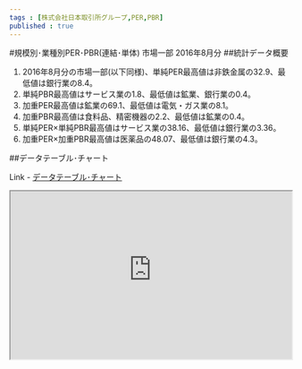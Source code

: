 ```yaml
--- 
tags : [株式会社日本取引所グループ,PER,PBR] 
published : true
---
```

#規模別･業種別PER･PBR(連結･単体) 市場一部 2016年8月分 
##統計データ概要
1. 2016年8月分の市場一部(以下同様)、単純PER最高値は非鉄金属の32.9、最低値は銀行業の8.4。
1. 単純PBR最高値はサービス業の1.8、最低値は鉱業、銀行業の0.4。
1. 加重PER最高値は鉱業の69.1、最低値は電気・ガス業の8.1。
1. 加重PBR最高値は食料品、精密機器の2.2、最低値は鉱業の0.4。
1. 単純PER×単純PBR最高値はサービス業の38.16、最低値は銀行業の3.36。
1. 加重PER×加重PBR最高値は医薬品の48.07、最低値は銀行業の4.3。

    
##データテーブル･チャート

Link - [データテーブル･チャート](http://knowledgevault.saecanet.com/charts/am-consulting.co.jp-2016-09-08-20-14-56.html)


<iframe src="http://knowledgevault.saecanet.com/charts/am-consulting.co.jp-2016-09-08-20-14-56.html" width="100%" height="300px"></iframe>